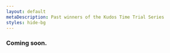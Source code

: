```yaml
---
layout: default
metaDescription: Past winners of the Kudos Time Trial Series
styles: hide-bg
---
```


### Coming soon.

